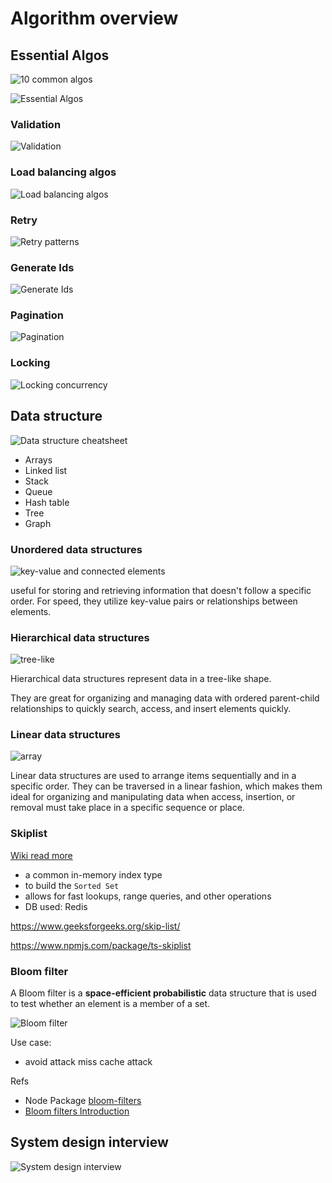 # Algorithm overview

## Essential Algos

![10 common algos](https://i.pinimg.com/736x/ed/be/4d/edbe4d9c3aba5b95d1e4ee911a1c31f3.jpg)

![Essential Algos](https://i.pinimg.com/736x/57/b6/0a/57b60a8d0975585455c2304a0018f812.jpg)


### Validation 

![Validation](https://i.pinimg.com/564x/12/c2/7b/12c27b7fb4c7a886718dd6d67587d13f.jpg)

### Load balancing algos

![Load balancing algos](https://i.pinimg.com/564x/32/08/5e/32085e17f4315262381f6f620e6deecd.jpg)

### Retry 

![Retry patterns](https://i.pinimg.com/originals/d1/ca/0c/d1ca0c625b789c2f9f2834d83adf8f54.gif)

### Generate Ids

![Generate Ids](https://i.pinimg.com/564x/3d/59/a6/3d59a68c59c98ada1128c88e9efebaf9.jpg)

### Pagination

![Pagination](https://i.pinimg.com/originals/d9/13/8b/d9138b427392b49ab03c76b99ff9ac9b.jpg)

### Locking 

![Locking concurrency](https://i.pinimg.com/originals/64/a5/98/64a598fe190fb7675a80180d73fd7b5c.png)

## Data structure 

![Data structure cheatsheet](https://i.pinimg.com/564x/e1/ed/b9/e1edb99e16875b42f26b6aa2e017d799.jpg)

- Arrays
- Linked list
- Stack
- Queue
- Hash table
- Tree
- Graph

### Unordered data structures 

![key-value and connected elements](https://pbs.twimg.com/media/F1AXBhOWwAE1896?format=jpg&name=4096x4096)

useful for storing and retrieving information that doesn't follow a specific order. 
For speed, they utilize key-value pairs or relationships between elements.


### Hierarchical data structures

![tree-like](https://pbs.twimg.com/media/F1AXA8sX0AAbp2P?format=jpg&name=4096x4096)

Hierarchical data structures represent data in a tree-like shape. 

They are great for organizing and managing data with ordered parent-child relationships to quickly search, access, and insert elements quickly.

### Linear data structures

![array](https://pbs.twimg.com/media/F1AXAbAWwAERvCm?format=jpg&name=4096x4096)

Linear data structures are used to arrange items sequentially and in a specific order. They can be traversed in a linear fashion, which makes them ideal for organizing and manipulating data when access, insertion, or removal must take place in a specific sequence or place.


### Skiplist
[Wiki read more](https://en.wikipedia.org/wiki/Skip_list)
- a common in-memory index type
- to build the `Sorted Set`
- allows for fast lookups, range queries, and other operations
- DB used: Redis

https://www.geeksforgeeks.org/skip-list/

https://www.npmjs.com/package/ts-skiplist

### Bloom filter

A Bloom filter is a **space-efficient probabilistic** data structure that is used to test whether an element is a member of a set.

![Bloom filter](https://i.pinimg.com/originals/92/bd/47/92bd474a86e4c58dd75fddaec02129b8.png)
<!-- ![bloom](./bloom-1.png) -->

Use case: 
- avoid attack miss cache attack 

Refs
- Node Package [bloom-filters](https://www.npmjs.com/package/bloom-filters)
- [Bloom filters Introduction](https://www.geeksforgeeks.org/bloom-filters-introduction-and-python-implementation/?ref=gcse)


## System design interview

![System design interview](https://i.pinimg.com/564x/8a/42/13/8a42135c1a113a7890cbae34301fc061.jpg)
